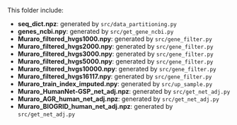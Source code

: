 This folder include:

* **seq_dict.npz**: generated by `src/data_partitioning.py`
* **genes_ncbi.npy**: generated by `src/get_gene_ncbi.py`
* **Muraro_filtered_hvgs1000.npy**: generated by `src/gene_filter.py`
* **Muraro_filtered_hvgs2000.npy**: generated by `src/gene_filter.py`
* **Muraro_filtered_hvgs3000.npy**: generated by `src/gene_filter.py`
* **Muraro_filtered_hvgs5000.npy**: generated by `src/gene_filter.py`
* **Muraro_filtered_hvgs10000.npy**: generated by `src/gene_filter.py`
* **Muraro_filtered_hvgs16117.npy**: generated by `src/gene_filter.py`
* **Muraro_train_index_imputed.npy**: generated by `src/up_sample.py`
* **Muraro_HumanNet-GSP_net_adj.npz**: generated by `src/get_net_adj.py`
* **Muraro_AGR_human_net_adj.npz**: generated by `src/get_net_adj.py`
* **Muraro_BIOGRID_human_net_adj.npz**: generated by `src/get_net_adj.py`

